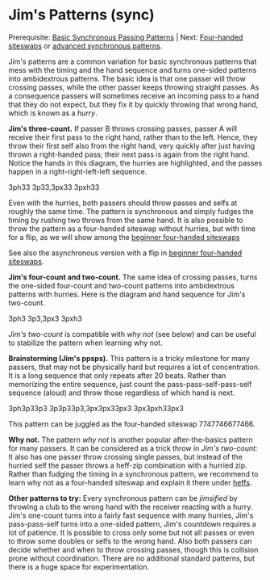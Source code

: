 # Jim's Patterns (sync)

Prerequisite: [Basic Synchronous Passing Patterns]() | Next: [Four-handed siteswaps]() or [advanced synchronous patterns]().

Jim's patterns are a common variation for basic synchronous patterns that mess with the timing and the hand sequence and turns one-sided patterns into ambidextrous patterns. The basic idea is that one passer will throw crossing passes, while the other passer keeps throwing straight passes. As a consequence passers will sometimes receive an incoming pass to a hand that they do not expect, but they fix it by quickly throwing that wrong hand, which is known as a *hurry*.

**Jim's three-count.** If passer B throws crossing passes, passer A will receive their first pass to the right hand, rather than to the left. Hence, they throw their first self also from the right hand, very quickly after just having thrown a right-handed pass; their next pass is again from the right hand. Notice the hands in this diagram, the hurries are highlighted, and the passes happen in a right-right-left-left sequence. 

<sync  style='{highlight: [2,9,14,21]}'>3ph33 3p33,3px33 3pxh33</sync>


<!-- 
TODO: visualization focused on highlighting some throws and having irregular L-R hand sequences.

p**s**spssp**s**spss
pxsspx**s**spxsspx**s**s -->

Even with the hurries, both passers should throw passes and selfs at roughly the same time. The pattern is synchronous and simply fudges the timing by rushing two throws from the same hand. It is also possible to throw the pattern as a four-handed siteswap without hurries, but with time for a flip, as we will show among the [beginner four-handed siteswaps]()

<crossreference>See also the asynchronous version with a flip in [beginner four-handed siteswaps]().</crossreference>


**Jim's four-count and two-count.** The same idea of crossing passes, turns the one-sided four-count and two-count patterns into ambidextrous patterns with hurries. Here is the diagram and hand sequence for Jim's two-count.

<sync  style='{highlight: [2,7,10,15]}'>3ph3 3p3,3px3 3pxh3</sync>

<!-- 
p**s**psp**s**ps
pxspx**s**pxspx**s** -->

<crossreference>*Jim's two-count* is compatible with *why not* (see below) and can be useful to stabilize the pattern when learning why not.</crossreference>


**Brainstorming (Jim's ppsps).** This pattern is a tricky milestone for many passers, that may not be physically hard but requires a lot of concentration. It is a long sequence that only repeats after 20 beats. Rather than memorizing the entire sequence, just count the pass-pass-self-pass-self sequence (aloud) and throw those regardless of which hand is next.

<sync  style='{highlight: [2,7,10,15]}'>3ph3p33p3 3p3p33p3,3px3px33px3 3px3pxh33px3</sync>


<!-- p**p**spsppspsppspsppsps
pxpx**s**pxspxpxspxspxpxspxspxpxspxs -->

<crossreference>This pattern can be juggled as the four-handed siteswap 7747746677466.</crossreference>


**Why not.** The pattern *why not* is another popular after-the-basics pattern for many passers. It can be considered as a trick throw in *Jim's two-count:* It also has one passer throw crossing single passes, but instead of the hurried self the passer throws a heff-zip combination with a hurried zip. Rather than fudging the timing in a synchronous pattern, we recommend to learn why not as a four-handed siteswap and explain it there under [heffs]().

**Other patterns to try:** Every synchronous pattern can be *jimsified* by throwing a club to the wrong hand with the receiver reacting with a hurry. Jim's one-count turns into a fairly fast sequence with many hurries, Jim's pass-pass-self turns into a one-sided pattern, Jim's countdown requires a lot of patience. It is possible to cross only some but not all passes or even to throw some doubles or selfs to the wrong hand. Also both passers can decide whether and when to throw crossing passes, though this is collision prone without coordination. There are no additional standard patterns, but there is a huge space for experimentation.
